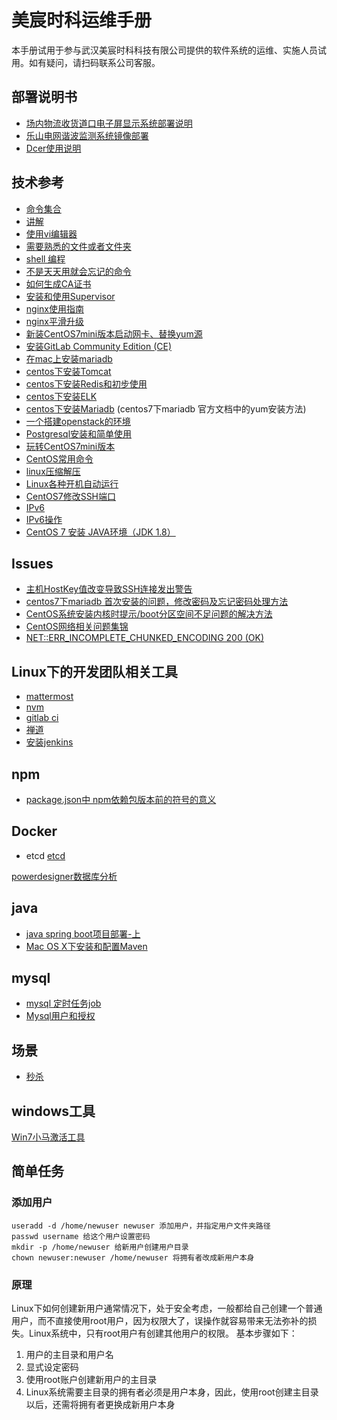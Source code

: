 # 美宸时科运维手册 

本手册试用于参与武汉美宸时科科技有限公司提供的软件系统的运维、实施人员试用。如有疑问，请扫码联系公司客服。

## 部署说明书
* [场内物流收货道口电子屏显示系统部署说明](./deploy/dock.md)
* [乐山电网谐波监测系统镜像部署](./deploy/leshan.md)
* [Dcer使用说明](./deploy/dcer.md)

## 技术参考
* [命令集合](./command.md)  
* [讲解](./explication.md)  
* [使用vi编辑器](./vicommand.md)  
* [需要熟悉的文件或者文件夹](folderinlinux.md)  
* [shell 编程](./shell.md)  
* [不是天天用就会忘记的命令](./usuallyforget.md)
* [如何生成CA证书](./cert/ca.md)
* [安装和使用Supervisor](./supervisor.md)
* [nginx使用指南](./nginx/nginx.md)
* [nginx平滑升级](./nginx/nginx-update.md)
* [新装CentOS7mini版本启动网卡、替换yum源](./centos7pure.md)  
* [安装GitLab Community Edition (CE)](./gitlab.md)  
* [在mac上安装mariadb](./task/install-mariadb-in-mac.md)  
* [centos下安装Tomcat](java/tomcat.md)  
* [centos下安装Redis和初步使用](redis/installredis.md)  
* [centos下安装ELK](elk/installelk.md)  
* [centos下安装Mariadb](mysql/aboutinstall.md) (centos7下mariadb 官方文档中的yum安装方法)
* [一个搭建openstack的环境](openstack/first.md)
* [Postgresql安装和简单使用](postgresql/psqlsetupandsimpleuse.md)
* [玩转CentOS7mini版本](./centos7pure.md)
* [CentOS常用命令](./command.md)
* [linux压缩解压](./zip.md)
* [Linux各种开机自动运行](linux/linux_on_start.md)
* [CentOS7修改SSH端口](linux/ssh_port.md)
* [IPv6](ipv6/ipv6dns.md)
* [IPv6操作](ipv6/ipv6opt.md)
* [CentOS 7 安装 JAVA环境（JDK 1.8）](./java/java-setup-on-centos.md)

## Issues  
* [主机HostKey值改变导致SSH连接发出警告](./issues/SPOOFINGDetected)  
* [centos7下mariadb 首次安装的问题，修改密码及忘记密码处理方法](mysql/aboutinstall.md)
* [CentOS系统安装内核时提示/boot分区空间不足问题的解决方法](linux/bootsizenotenough.md)  
* [CentOS网络相关问题集锦](./network/networkissue.md)
* [NET::ERR_INCOMPLETE_CHUNKED_ENCODING 200 (OK)](./nginx/ERR_INCOMPLETE_CHUNKED_ENCODING.md)

## Linux下的开发团队相关工具  
* [mattermost](tools/mattermost.md)  
* [nvm](nodejs/nvm.md)  
* [gitlab ci](gitlab/ci.md)
* [禅道](./zentao/transfer.md)
* [安装jenkins](./jenkins/install.md)

## npm
* [package.json中 npm依赖包版本前的符号的意义](./npm/preversionsymbolfornpm.md)

## Docker
* etcd
    [etcd](./etcd/etcd-index.md)

[powerdesigner数据库分析](./powerdesigner/powerdesigner-db.md)

## java
* [java spring boot项目部署-上](./java/springboot-deploy.md)
* [Mac OS X下安装和配置Maven](./java/maven-config.md)

## mysql
* [mysql 定时任务job](./mysql/mysqljob.md)
* [Mysql用户和授权](./mysql/user_and_privilege.md)

## 场景
* [秒杀](./case_architecture/second-quick-buy.md)

## windows工具

[Win7小马激活工具](http://xz.fengcv.cn/soft/214389.html?wordId=313484894049)

## 简单任务
### 添加用户
    useradd -d /home/newuser newuser 添加用户，并指定用户文件夹路径  
    passwd username 给这个用户设置密码  
    mkdir -p /home/newuser 给新用户创建用户目录  
    chown newuser:newuser /home/newuser 将拥有者改成新用户本身  

### 原理

Linux下如何创建新用户通常情况下，处于安全考虑，一般都给自己创建一个普通用户，而不直接使用root用户，因为权限大了，误操作就容易带来无法弥补的损失。Linux系统中，只有root用户有创建其他用户的权限。
基本步骤如下：  
1. 用户的主目录和用户名  
2. 显式设定密码  
3. 使用root账户创建新用户的主目录
4. Linux系统需要主目录的拥有者必须是用户本身，因此，使用root创建主目录以后，还需将拥有者更换成新用户本身  



